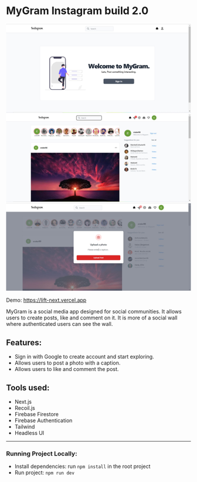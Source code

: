 # MyGram Instagram build 2.0

![Login screen](public/screen01.jpg)
![Home screen](public/screen02.jpg)
![Modal screen](public/screen03.jpg)


Demo: https://lift-next.vercel.app

MyGram is a social media app designed for social communities. It allows users to create posts, like and comment on it. It is more of a social wall where authenticated users can see the wall.

## Features:

- Sign in with Google to create account and start exploring.
- Allows users to post a photo with a caption.
- Allows users to like and comment the post.

## Tools used:

- Next.js
- Recoil.js
- Firebase Firestore
- Firebase Authentication
- Tailwind
- Headless UI

---

### Running Project Locally:

- Install dependencies: run `npm install` in the root project
- Run project: `npm run dev`
